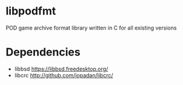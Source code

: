 # libpodfmt
POD game archive format library written in C for all existing versions

# Dependencies
- libbsd https://libbsd.freedesktop.org/
- libcrc http://github.com/jopadan/libcrc/

